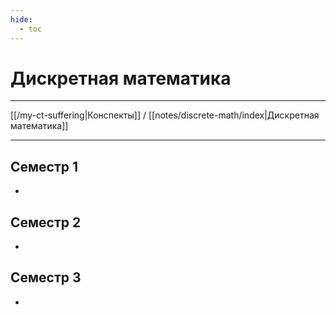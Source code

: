 ```yaml
---
hide: 
  - toc
---
```

# Дискретная математика

---

[[/my-ct-suffering|Конспекты]] / [[notes/discrete-math/index|Дискретная математика]]

---

## Семестр 1
- 

## Семестр 2
- 

## Семестр 3
- 
